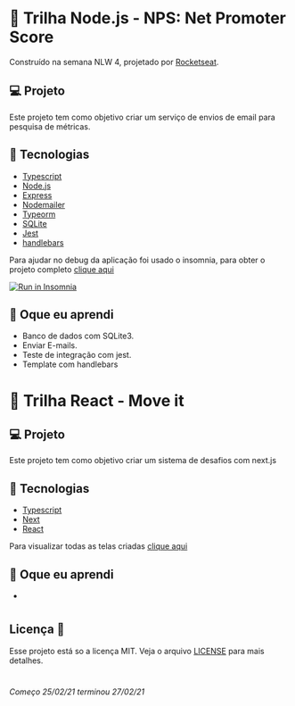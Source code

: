 # 👊 Trilha Node.js - NPS: Net Promoter Score

Construído na semana NLW 4, projetado por [Rocketseat](https://rocketseat.com.br/).

## 💻 Projeto

Este projeto tem como objetivo criar um serviço de envios de email para pesquisa de métricas.

## 🦾 Tecnologias

- [Typescript](https://www.typescriptlang.org/)
- [Node.js](https://nodejs.org/en/)
- [Express](https://express.com/)
- [Nodemailer](https://nodemailer.com/)
- [Typeorm](https://typeorm.io/#/)
- [SQLite](https://www.sqlite.org/)
- [Jest](https://jestjs.io/)
- [handlebars](https://handlebarsjs.com/)

Para ajudar no debug da aplicação foi usado o insomnia, para obter o projeto completo [clique aqui](https://insomnia.rest/run/?label=OmniStack11&uri=https%3A%2F%2Fraw.githubusercontent.com%2FDenisMedeirosSDK%2FOmniStack_11%2Fmaster%2F.github%2FInsomnia_OmniStack_11.json")

<a href="https://insomnia.rest/run/?label=OmniStack11&uri=https%3A%2F%2Fraw.githubusercontent.com%2FDenisMedeirosSDK%2FOmniStack_11%2Fmaster%2F.github%2FInsomnia_OmniStack_11.json" target="_blank"><img src="https://insomnia.rest/images/run.svg" alt="Run in Insomnia"></a>

## 🤯 Oque eu aprendi

- Banco de dados com SQLite3.
- Enviar E-mails.
- Teste de integração com jest.
- Template com handlebars

# 👊 Trilha React - Move it

## 💻 Projeto

Este projeto tem como objetivo criar um sistema de desafios com next.js

## 🦾 Tecnologias

- [Typescript](https://www.typescriptlang.org/)
- [Next](https://nextjs.org/)
- [React](https://reactjs.org/)

Para visualizar todas as telas criadas [clique aqui](https://www.figma.com/file/tWgh2y2O8574kiB5nzgC2m/Move.it-1.0?node-id=160%3A2761)

## 🤯 Oque eu aprendi

-

#

## Licença 📝

Esse projeto está so a licença MIT. Veja o arquivo [LICENSE](https://raw.githubusercontent.com/DenisMedeirosSDK/Rocketseat-events/master/LICENSE) para mais detalhes.

#

_Começo 25/02/21 terminou 27/02/21_
